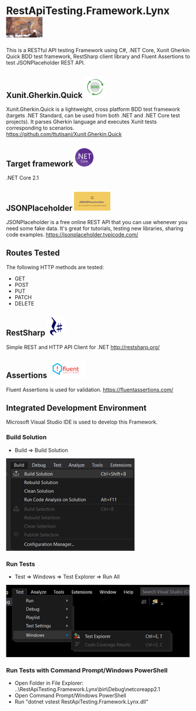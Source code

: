 # RestApiTesting.Framework.Lynx <img src ="RestApiTesting.Framework.Lynx/images/lynx.jpg" width=99>
This is a RESTful API testing Framework using C#, .NET Core, Xunit Gherkin Quick BDD test framework, RestSharp client library and Fluent Assertions to test JSONPlaceholder REST API.

## Xunit.Gherkin.Quick  <img src ="RestApiTesting.Framework.Lynx/images/bdd.png" width=59>
Xunit.Gherkin.Quick is a lightweight, cross platform BDD test framework (targets .NET Standard, can be used from both .NET and .NET Core test projects). It parses Gherkin language and executes Xunit tests corresponding to scenarios. https://github.com/ttutisani/Xunit.Gherkin.Quick

## Target framework  <img src ="RestApiTesting.Framework.Lynx/images/netcore.png" width=50>
.NET Core 2.1

## JSONPlaceholder  <img src ="RestApiTesting.Framework.Lynx/images/JSONPlaceholder.jpg" width=99>
JSONPlaceholder is a free online REST API that you can use whenever you need some fake data. It's great for tutorials, testing new libraries, sharing code examples.
https://jsonplaceholder.typicode.com/

## Routes Tested
The following HTTP methods are tested:
* GET
* POST
* PUT
* PATCH
* DELETE

## RestSharp  <img src ="RestApiTesting.Framework.Lynx/images/restsharp.png" width=50>
Simple REST and HTTP API Client for .NET
http://restsharp.org/

## Assertions <img src ="RestApiTesting.Framework.Lynx/images/fluentassertions.png" width=99>
Fluent Assertions is used for validation.
https://fluentassertions.com/

## Integrated Development Environment
Microsoft Visual Studio IDE is used to develop this Framework.

### Build Solution
* Build => Build Solution
<img src ="RestApiTesting.Framework.Lynx/images/build.png" width=350>

### Run Tests
* Test => Windows => Test Explorer => Run All
<img src ="RestApiTesting.Framework.Lynx/images/testexplorer.png" width=500>

### Run Tests with Command Prompt/Windows PowerShell
* Open Folder in File Explorer: ..\RestApiTesting.Framework.Lynx\bin\Debug\netcoreapp2.1
* Open Command Prompt/Windows PowerShell
* Run "dotnet vstest RestApiTesting.Framework.Lynx.dll"
